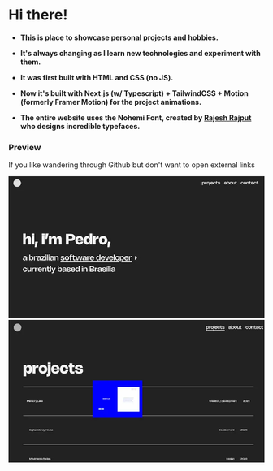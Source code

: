 # Hi there!

- <strong>This is place to showcase personal projects and hobbies.</strong>

- <strong>It's always changing as I learn new technologies and experiment with them.</strong>

- <strong>It was first built with HTML and CSS (no JS).</strong>

- <strong>Now it's built with Next.js (w/ Typescript) + TailwindCSS + Motion (formerly Framer Motion) for the project animations.</strong>

- <strong>The entire website uses the Nohemi Font, created by [Rajesh Rajput](https://www.behance.net/rajputrajesh) who designs incredible typefaces.</strong>

### Preview

If you like wandering through Github but don't want to open external links

![](https://github.com/pdrmenezes/next-portfolio/blob/main/public/screenshots/ss-01.webp)
![](https://github.com/pdrmenezes/next-portfolio/blob/main/public/screenshots/ss-02.webp)


